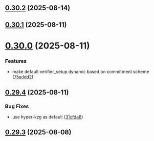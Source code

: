 ## [0.30.2](https://github.com/spaceandtimefdn/sxt-proof-of-sql-sdk/compare/v0.30.1...v0.30.2) (2025-08-14)



## [0.30.1](https://github.com/spaceandtimefdn/sxt-proof-of-sql-sdk/compare/v0.30.0...v0.30.1) (2025-08-11)



# [0.30.0](https://github.com/spaceandtimefdn/sxt-proof-of-sql-sdk/compare/v0.29.4...v0.30.0) (2025-08-11)


### Features

* make default verifier_setup dynamic based on commitment scheme ([75addd2](https://github.com/spaceandtimefdn/sxt-proof-of-sql-sdk/commit/75addd215d2b16b56f0a6e9875c70ff864be940f))



## [0.29.4](https://github.com/spaceandtimefdn/sxt-proof-of-sql-sdk/compare/v0.29.3...v0.29.4) (2025-08-11)


### Bug Fixes

* use hyper-kzg as default ([31cfda8](https://github.com/spaceandtimefdn/sxt-proof-of-sql-sdk/commit/31cfda893f28a4158792f3b2c71c4b5f4de4d086))



## [0.29.3](https://github.com/spaceandtimefdn/sxt-proof-of-sql-sdk/compare/v0.29.2...v0.29.3) (2025-08-08)



